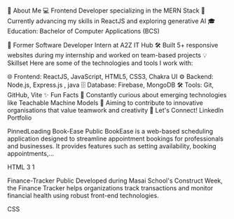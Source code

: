 🌟 About Me
💻 Frontend Developer specializing in the MERN Stack
🚀 Currently advancing my skills in ReactJS and exploring generative AI
🎓 Education:
Bachelor of Computer Applications (BCS)

🌟 Former Software Developer Intern at A2Z IT Hub
🛠️ Built 5+ responsive websites during my internship and worked on team-based projects
💡 Skillset
Here are some of the technologies and tools I work with:

🌐 Frontend: ReactJS, JavaScript, HTML5, CSS3, Chakra UI
⚙️ Backend: Node.js, Express.js , java
🗄️ Database: Firebase, MongoDB
🛠️ Tools: Git, GitHub, Vite
✨ Fun Facts
🧠 Constantly curious about emerging technologies like Teachable Machine Models
🎯 Aiming to contribute to innovative organisations that value teamwork and creativity
🔗 Let's Connect!
LinkedIn
Portfolio

PinnedLoading
 Book-Ease Public
BookEase is a web-based scheduling application designed to streamline appointment bookings for professionals and businesses. It provides features such as setting availability, booking appointments,…

 HTML  3  1

 Finance-Tracker Public
Developed during Masai School's Construct Week, the Finance Tracker helps organizations track transactions and monitor financial health using robust front-end technologies.

 CSS
